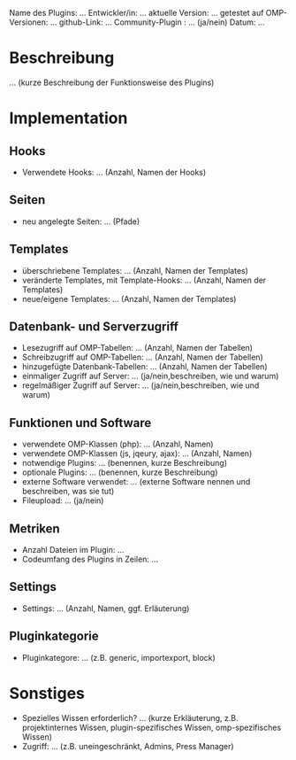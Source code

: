 
Name des Plugins: ...
Entwickler/in: ...
aktuelle Version: ...
getestet auf OMP-Versionen: ...
github-Link: ...
Community-Plugin : ... (ja/nein)
Datum: ...

Beschreibung
============

 ... (kurze Beschreibung der Funktionsweise des Plugins)
 

Implementation
================

Hooks
-----
- Verwendete Hooks: ... (Anzahl, Namen der Hooks)

Seiten
------
- neu angelegte Seiten: ... (Pfade)

Templates
---------
- überschriebene Templates: ... (Anzahl, Namen der Templates)
- veränderte Templates, mit Template-Hooks: ... (Anzahl, Namen der Templates)
- neue/eigene Templates: ... (Anzahl, Namen der Templates)

Datenbank- und Serverzugriff
-----------------------------
- Lesezugriff auf OMP-Tabellen: ... (Anzahl, Namen der Tabellen)
- Schreibzugriff auf OMP-Tabellen: ... (Anzahl, Namen der Tabellen)
- hinzugefügte Datenbank-Tabellen: ... (Anzahl, Namen der Tabellen)
- einmaliger Zugriff auf Server: ... (ja/nein,beschreiben, wie und warum)
- regelmäßiger Zugriff auf Server: ... (ja/nein,beschreiben, wie und warum)
 
Funktionen und Software
-----------------------
- verwendete OMP-Klassen (php): ... (Anzahl, Namen)
- verwendete OMP-Klassen (js, jqeury, ajax): ... (Anzahl, Namen)
- notwendige Plugins: ... (benennen, kurze Beschreibung)
- optionale Plugins: ... (benennen, kurze Beschreibung)
- externe Software verwendet: ... (externe Software nennen und beschreiben, was sie tut)
- Fileupload: ... (ja/nein)
 
Metriken
--------
- Anzahl Dateien im Plugin: ...
- Codeumfang des Plugins in Zeilen: ... 

Settings
--------
- Settings: ... (Anzahl, Namen, ggf. Erläuterung)

Pluginkategorie
----------
- Pluginkategore: ... (z.B. generic, importexport, block)

Sonstiges
=============
- Spezielles Wissen erforderlich? ... (kurze Erkläuterung, z.B. projektinternes Wissen, plugin-spezifisches Wissen, omp-spezifisches Wissen)
- Zugriff: ... (z.B. uneingeschränkt, Admins, Press Manager)

